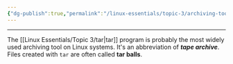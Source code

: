 ```yaml
---
{"dg-publish":true,"permalink":"/linux-essentials/topic-3/archiving-tools/","dgPassFrontmatter":true}
---
```


---
The [[Linux Essentials/Topic 3/tar\|tar]] program is probably the most widely used archiving tool on Linux systems. It's an abbreviation of ___tape archive___. Files created with `tar` are often called **tar balls**.

